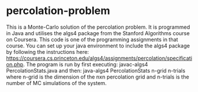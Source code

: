 # percolation-problem
This is a Monte-Carlo solution of the percolation problem. 
It is programmed in Java and utilises the algs4 package from the Stanford Algorithms course on Coursera.
This code is one of the programming assignments in that course.
You can set up your java environment to include the algs4 package by following the instructions here: 
https://coursera.cs.princeton.edu/algs4/assignments/percolation/specification.php.
The program is run by first executing:
javac-algs4 PercolationStats.java 
and then:
java-algs4 PercolationStats n-grid n-trials
where n-grid is the dimension of the nxn percolation grid and n-trials is the number of MC simulations 
of the system.
